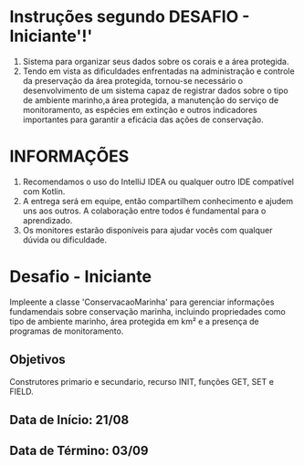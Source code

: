 # Instruções segundo DESAFIO - Iniciante'!'

1. Sistema para organizar seus dados sobre os corais e a área protegida.
2. Tendo em vista as dificuldades enfrentadas na administração e controle da preservação da área protegida, tornou-se necessário o desenvolvimento de um sistema capaz de registrar dados sobre o tipo de ambiente marinho,a área protegida, a manutenção do serviço de monitoramento, as espécies em extinção e outros indicadores importantes para garantir a eficácia das ações de conservação.

# INFORMAÇÕES

1. Recomendamos o uso do IntelliJ IDEA ou qualquer outro IDE compatível com Kotlin.
2. A entrega será em equipe, então compartilhem conhecimento e ajudem uns aos outros. 
   A colaboração entre todos é fundamental para o aprendizado.
3. Os monitores estarão disponíveis para ajudar vocês com qualquer dúvida ou dificuldade.

# Desafio - Iniciante

 <p> Impleente a classe 'ConservacaoMarinha' para gerenciar informações fundamendais sobre conservação marinha, incluindo propriedades como tipo de ambiente marinho, área protegida em km² e a presença de programas de monitoramento.
 
 ## Objetivos
 
 <p>Construtores primario e secundario, recurso INIT, funções GET, SET e FIELD.

## Data de Início: 21/08

## Data de Término: 03/09